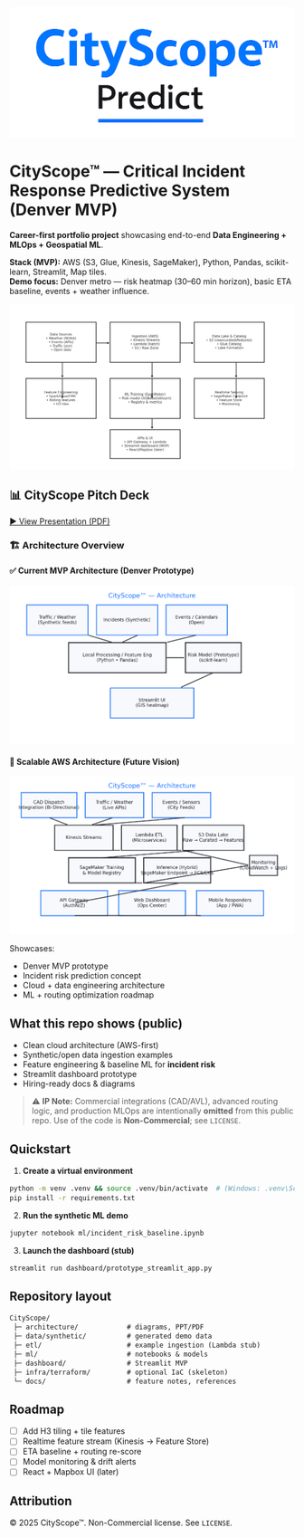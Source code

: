 ![Architecture](architecture/logo.PNG)
# CityScope™ — Critical Incident Response Predictive System (Denver MVP)

**Career-first portfolio project** showcasing end-to-end **Data Engineering + MLOps + Geospatial ML**.

**Stack (MVP):** AWS (S3, Glue, Kinesis, SageMaker), Python, Pandas, scikit-learn, Streamlit, Map tiles.  
**Demo focus:** Denver metro — risk heatmap (30–60 min horizon), basic ETA baseline, events + weather influence.

![Architecture](architecture/cityscope_architecture.png)

## 📊 CityScope Pitch Deck

[▶️ View Presentation (PDF)](architecture/pitch_deck/CityScope_Pitch_Deck.pptx)
### 🏗️ Architecture Overview

#### ✅ Current MVP Architecture (Denver Prototype)
![MVP Architecture](architecture/images/mvp_architecture.png)

#### 🚀 Scalable AWS Architecture (Future Vision)
![AWS Architecture](architecture/images/aws_future_architecture.png)

Showcases:
- Denver MVP prototype
- Incident risk prediction concept
- Cloud + data engineering architecture
- ML + routing optimization roadmap


## What this repo shows (public)
- Clean cloud architecture (AWS-first)
- Synthetic/open data ingestion examples
- Feature engineering & baseline ML for **incident risk**
- Streamlit dashboard prototype
- Hiring-ready docs & diagrams

> ⚠️ **IP Note:** Commercial integrations (CAD/AVL), advanced routing logic, and production MLOps are intentionally **omitted** from this public repo. Use of the code is **Non-Commercial**; see `LICENSE`.

## Quickstart

1. **Create a virtual environment**
```bash
python -m venv .venv && source .venv/bin/activate  # (Windows: .venv\Scripts\activate)
pip install -r requirements.txt
```

2. **Run the synthetic ML demo**
```bash
jupyter notebook ml/incident_risk_baseline.ipynb
```

3. **Launch the dashboard (stub)**
```bash
streamlit run dashboard/prototype_streamlit_app.py
```

## Repository layout
```
CityScope/
 ├─ architecture/            # diagrams, PPT/PDF
 ├─ data/synthetic/          # generated demo data
 ├─ etl/                     # example ingestion (Lambda stub)
 ├─ ml/                      # notebooks & models
 ├─ dashboard/               # Streamlit MVP
 ├─ infra/terraform/         # optional IaC (skeleton)
 └─ docs/                    # feature notes, references
```

## Roadmap
- [ ] Add H3 tiling + tile features
- [ ] Realtime feature stream (Kinesis → Feature Store)
- [ ] ETA baseline + routing re-score
- [ ] Model monitoring & drift alerts
- [ ] React + Mapbox UI (later)

## Attribution
© 2025 CityScope™. Non-Commercial license. See `LICENSE`.
